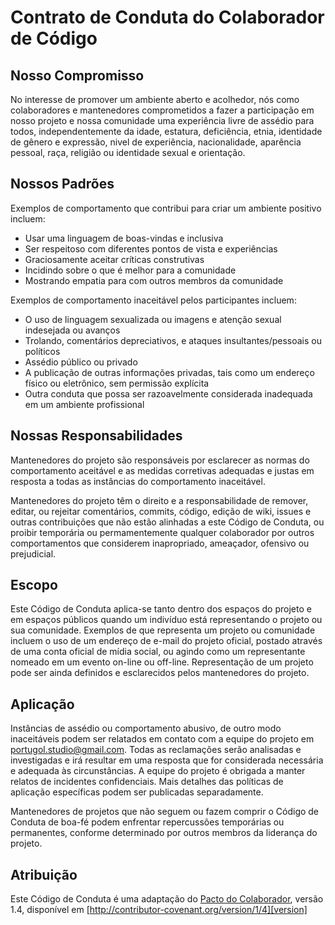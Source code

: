 # Contrato de Conduta do Colaborador de Código

## Nosso Compromisso

No interesse de promover um ambiente aberto e acolhedor, nós como colaboradores e mantenedores comprometidos a fazer a participação em nosso projeto e nossa comunidade uma experiência livre de assédio para todos, independentemente da idade, estatura, deficiência, etnia, identidade de gênero e expressão, nivel de experiência, nacionalidade, aparência pessoal, raça, religião ou identidade sexual e orientação.

## Nossos Padrões

Exemplos de comportamento que contribui para criar um ambiente positivo incluem:

* Usar uma linguagem de boas-vindas e inclusiva
* Ser respeitoso com diferentes pontos de vista e experiências
* Graciosamente aceitar críticas construtivas
* Incidindo sobre o que é melhor para a comunidade
* Mostrando empatia para com outros membros da comunidade

Exemplos de comportamento inaceitável pelos participantes incluem:

* O uso de linguagem sexualizada ou imagens e atenção sexual indesejada ou avanços
* Trolando, comentários depreciativos, e ataques insultantes/pessoais ou políticos
* Assédio público ou privado
* A publicação de outras informações privadas, tais como um endereço físico ou eletrônico, sem permissão explícita
* Outra conduta que possa ser razoavelmente considerada inadequada em um ambiente profissional

## Nossas Responsabilidades

Mantenedores do projeto são responsáveis por esclarecer as normas do comportamento aceitável e as medidas corretivas adequadas e justas em resposta a todas as instâncias do comportamento inaceitável.

Mantenedores do projeto têm o direito e a responsabilidade de remover, editar, ou rejeitar comentários, commits, código, edição de wiki, issues e outras contribuições que não estão alinhadas a este Código de Conduta, ou proibir temporária ou permamentemente qualquer colaborador por outros comportamentos que considerem inapropriado, ameaçador, ofensivo ou prejudicial.

## Escopo

Este Código de Conduta aplica-se tanto dentro dos espaços do projeto e em espaços públicos quando um indivíduo está representando o projeto ou sua comunidade. Exemplos de que representa um projeto ou comunidade incluem o uso de um endereço de e-mail do projeto oficial, postado através de uma conta oficial de mídia social, ou agindo como um representante nomeado em um evento on-line ou off-line. Representação de um projeto pode ser ainda definidos e esclarecidos pelos mantenedores do projeto.

## Aplicação

Instâncias de assédio ou comportamento abusivo, de outro modo inaceitáveis podem ser relatados em contato com a equipe do projeto em [portugol.studio@gmail.com](mailto:portugol.studio@gmail.com). Todas as reclamações serão analisadas e investigadas e irá resultar em uma resposta que for considerada necessária e adequada às circunstâncias. A equipe do projeto é obrigada a manter relatos de incidentes confidenciais. Mais detalhes das políticas de aplicação específicas podem ser publicadas separadamente.

Mantenedores de projetos que não seguem ou fazem comprir o Código de Conduta de boa-fé podem enfrentar repercussões temporárias ou permanentes, conforme determinado por outros membros da liderança do projeto.

## Atribuição

Este Código de Conduta é uma adaptação do [Pacto do Colaborador][homepage], versão 1.4, disponível em [http://contributor-covenant.org/version/1/4][version]

[homepage]: http://contributor-covenant.org
[version]: http://contributor-covenant.org/version/1/4/
